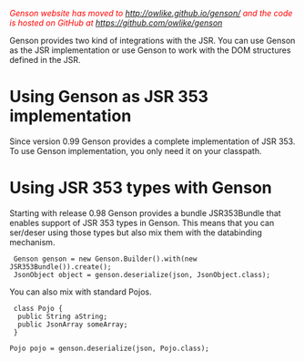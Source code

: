 _<font color='red'>Genson website has moved to <a href='http://owlike.github.io/genson/'>http://owlike.github.io/genson/</a> and the code is hosted on GitHub at <a href='https://github.com/owlike/genson'>https://github.com/owlike/genson</a></font>_


Genson provides two kind of integrations with the JSR. You can use Genson as the JSR implementation or use Genson to work with the DOM structures defined in the JSR.

# Using Genson as JSR 353 implementation #

Since version 0.99 Genson provides a complete implementation of JSR 353. To use Genson implementation, you only need it on your classpath.


# Using JSR 353 types with Genson #

Starting with release 0.98 Genson provides a bundle JSR353Bundle that enables support of JSR 353 types in Genson. This means that you can ser/deser using those types but also mix them with the databinding mechanism.
```
 Genson genson = new Genson.Builder().with(new JSR353Bundle()).create();
 JsonObject object = genson.deserialize(json, JsonObject.class);
```

You can also mix with standard Pojos.

```
 class Pojo {
  public String aString;
  public JsonArray someArray;
 }

Pojo pojo = genson.deserialize(json, Pojo.class);
```